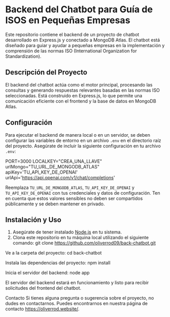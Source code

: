# Backend del Chatbot para Guía de ISOS en Pequeñas Empresas

Este repositorio contiene el backend de un proyecto de chatbot desarrollado en Express.js y conectado a MongoDB Atlas. El chatbot está diseñado para guiar y ayudar a pequeñas empresas en la implementación y comprensión de las normas ISO (International Organization for Standardization).

## Descripción del Proyecto

El backend del chatbot actúa como el motor principal, procesando las consultas y generando respuestas relevantes basadas en las normas ISO seleccionadas. Está construido en Express.js, lo que permite una comunicación eficiente con el frontend y la base de datos en MongoDB Atlas. 

## Configuración

Para ejecutar el backend de manera local o en un servidor, se deben configurar las variables de entorno en un archivo `.env` en el directorio raíz del proyecto. Asegúrate de incluir la siguiente configuración en tu archivo `.env`:

PORT=3000
LOCALKEY="CREA_UNA_LLAVE"
urlMongo="TU_URL_DE_MONGODB_ATLAS"
apiKey='TU_API_KEY_DE_OPENAI'
urlApi='https://api.openai.com/v1/chat/completions'


Reemplaza `TU_URL_DE_MONGODB_ATLAS`, `TU_API_KEY_DE_OPENAI` y `TU_API_KEY_DE_OPENAI` con tus credenciales y datos de configuración. Ten en cuenta que estos valores sensibles no deben ser compartidos públicamente y se deben mantener en privado.

## Instalación y Uso

1. Asegúrate de tener instalado [Node.js](https://nodejs.org) en tu sistema.
2. Clona este repositorio en tu máquina local utilizando el siguiente comando:
 git clone https://github.com/oliverrod09/back-chatbot.git

Ve a la carpeta del proyecto: cd back-chatbot

Instala las dependencias del proyecto: npm install

Inicia el servidor del backend: node app

El servidor del backend estará en funcionamiento y listo para recibir solicitudes del frontend del chatbot.

Contacto
Si tienes alguna pregunta o sugerencia sobre el proyecto, no dudes en contactarnos. Puedes encontrarnos en nuestra página de contacto https://oliverrod.website/.

